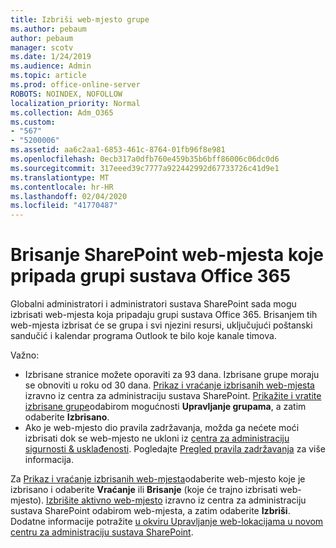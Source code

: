 ```yaml
---
title: Izbriši web-mjesto grupe
ms.author: pebaum
author: pebaum
manager: scotv
ms.date: 1/24/2019
ms.audience: Admin
ms.topic: article
ms.prod: office-online-server
ROBOTS: NOINDEX, NOFOLLOW
localization_priority: Normal
ms.collection: Adm_O365
ms.custom:
- "567"
- "5200006"
ms.assetid: aa6c2aa1-6853-461c-8764-01fb96f8e981
ms.openlocfilehash: 0ecb317a0dfb760e459b35b6bff86006c06dc0d6
ms.sourcegitcommit: 317eeed39c7777a922442992d67733726c41d9e1
ms.translationtype: MT
ms.contentlocale: hr-HR
ms.lasthandoff: 02/04/2020
ms.locfileid: "41770487"
---
```

# <a name="delete-a-sharepoint-site-that-belongs-to-an-office-365-group"></a>Brisanje SharePoint web-mjesta koje pripada grupi sustava Office 365

Globalni administratori i administratori sustava SharePoint sada mogu izbrisati web-mjesta koja pripadaju grupi sustava Office 365. Brisanjem tih web-mjesta izbrisat će se grupa i svi njezini resursi, uključujući poštanski sandučić i kalendar programa Outlook te bilo koje kanale timova.
  
Važno:

- Izbrisane stranice možete oporaviti za 93 dana. Izbrisane grupe moraju se obnoviti u roku od 30 dana. [Prikaz i vraćanje izbrisanih web-mjesta](https://admin.microsoft.com/sharepoint) izravno iz centra za administraciju sustava SharePoint. [Prikažite i vratite izbrisane grupe](https://outlook.office.com/people/group/deleted)odabirom mogućnosti **Upravljanje grupama**, a zatim odaberite **Izbrisano**.
- Ako je web-mjesto dio pravila zadržavanja, možda ga nećete moći izbrisati dok se web-mjesto ne ukloni iz [centra za administraciju sigurnosti &amp; usklađenosti](https://protection.office.com/?rfr=AdminCenter#/retention). Pogledajte [Pregled pravila zadržavanja](https://docs.microsoft.com/office365/securitycompliance/retention-policies#content-in-onedrive-accounts-and-sharepoint-sites) za više informacija.
  
Za [Prikaz i vraćanje izbrisanih web-mjesta](https://admin.microsoft.com/sharepoint)odaberite web-mjesto koje je izbrisano i odaberite **Vraćanje** ili **Brisanje** (koje će trajno izbrisati web-mjesto). [Izbrišite aktivno web-mjesto](https://admin.microsoft.com/sharepoint) izravno iz centra za administraciju sustava SharePoint odabirom web-mjesta, a zatim odaberite **Izbriši**. Dodatne informacije potražite [u okviru Upravljanje web-lokacijama u novom centru za administraciju sustava SharePoint](https://docs.microsoft.com/sharepoint/manage-sites-in-new-admin-center).
  
